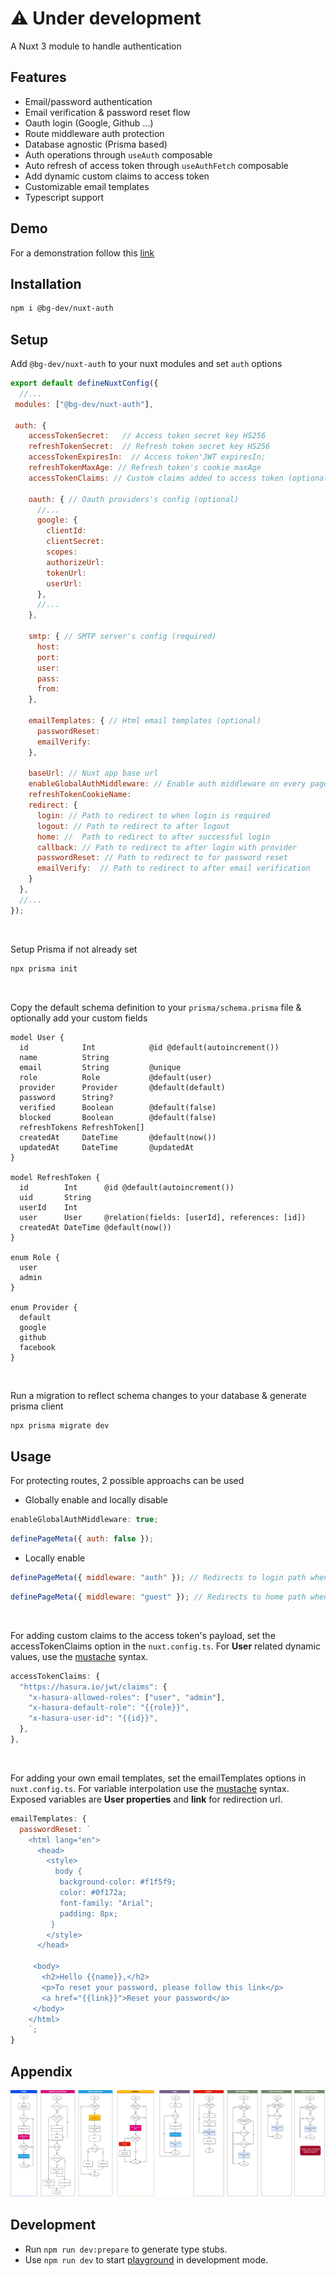 # ⚠️ Under development

A Nuxt 3 module to handle authentication

## Features

- Email/password authentication
- Email verification & password reset flow
- Oauth login (Google, Github ...)
- Route middleware auth protection
- Database agnostic (Prisma based)
- Auth operations through `useAuth` composable
- Auto refresh of access token through `useAuthFetch` composable
- Add dynamic custom claims to access token
- Customizable email templates
- Typescript support

## Demo

For a demonstration follow this [link](https://nuxt-auth-starter.vercel.app/)

## Installation

```bash
npm i @bg-dev/nuxt-auth
```

## Setup

Add `@bg-dev/nuxt-auth` to your nuxt modules and set `auth` options

```javascript
export default defineNuxtConfig({
  //...
 modules: ["@bg-dev/nuxt-auth"],

 auth: {
    accessTokenSecret:   // Access token secret key HS256
    refreshTokenSecret:  // Refresh token secret key HS256
    accessTokenExpiresIn:  // Access token'JWT expiresIn;
    refreshTokenMaxAge: // Refresh token's cookie maxAge
    accessTokenClaims: // Custom claims added to access token (optional)

    oauth: { // Oauth providers's config (optional)
      //...
      google: {
        clientId:
        clientSecret:
        scopes:
        authorizeUrl:
        tokenUrl:
        userUrl:
      },
      //...
    },

    smtp: { // SMTP server's config (required)
      host:
      port:
      user:
      pass:
      from:
    },

    emailTemplates: { // Html email templates (optional)
      passwordReset:
      emailVerify:
    },

    baseUrl: // Nuxt app base url
    enableGlobalAuthMiddleware: // Enable auth middleware on every page
    refreshTokenCookieName:
    redirect: {
      login: // Path to redirect to when login is required
      logout: // Path to redirect to after logout
      home: //  Path to redirect to after successful login
      callback: // Path to redirect to after login with provider
      passwordReset: // Path to redirect to for password reset
      emailVerify:  // Path to redirect to after email verification
    }
  },
  //...
});
```

<br>

Setup Prisma if not already set

```bash
npx prisma init
```

<br>

Copy the default schema definition to your `prisma/schema.prisma` file & optionally add your custom fields

```prisma
model User {
  id            Int            @id @default(autoincrement())
  name          String
  email         String         @unique
  role          Role           @default(user)
  provider      Provider       @default(default)
  password      String?
  verified      Boolean        @default(false)
  blocked       Boolean        @default(false)
  refreshTokens RefreshToken[]
  createdAt     DateTime       @default(now())
  updatedAt     DateTime       @updatedAt
}

model RefreshToken {
  id        Int      @id @default(autoincrement())
  uid       String
  userId    Int
  user      User     @relation(fields: [userId], references: [id])
  createdAt DateTime @default(now())
}

enum Role {
  user
  admin
}

enum Provider {
  default
  google
  github
  facebook
}
```

<br>

Run a migration to reflect schema changes to your database & generate prisma client

```bash
npx prisma migrate dev
```

## Usage

For protecting routes, 2 possible approachs can be used

- Globally enable and locally disable

```javascript
enableGlobalAuthMiddleware: true;
```

```javascript
definePageMeta({ auth: false });
```

- Locally enable

```javascript
definePageMeta({ middleware: "auth" }); // Redirects to login path when not loggedIn
```

```javascript
definePageMeta({ middleware: "guest" }); // Redirects to home path when loggedIn
```

<br>

For adding custom claims to the access token's payload, set the accessTokenClaims option in the `nuxt.config.ts`. For **User** related dynamic values, use the [mustache](https://github.com/janl/mustache.js/) syntax.

```javascript
accessTokenClaims: {
  "https://hasura.io/jwt/claims": {
    "x-hasura-allowed-roles": ["user", "admin"],
    "x-hasura-default-role": "{{role}}",
    "x-hasura-user-id": "{{id}}",
  },
},
```

<br>

For adding your own email templates, set the emailTemplates options in `nuxt.config.ts`. For variable interpolation use the [mustache](https://github.com/janl/mustache.js/) syntax. Exposed variables are **User properties** and **link** for redirection url.

```javascript
emailTemplates: {
  passwordReset: `
    <html lang="en">
      <head>
        <style>
          body {
           background-color: #f1f5f9;
           color: #0f172a;
           font-family: "Arial";
           padding: 8px;
         }
        </style>
      </head>

     <body>
       <h2>Hello {{name}},</h2>
       <p>To reset your password, please follow this link</p>
       <a href="{{link}}">Reset your password</a>
     </body>
    </html>
    `;
}
```

## Appendix

![workflow](https://github.com/becem-gharbi/nuxt-auth/blob/beta/workflow.png)

## Development

- Run `npm run dev:prepare` to generate type stubs.
- Use `npm run dev` to start [playground](./playground) in development mode.
